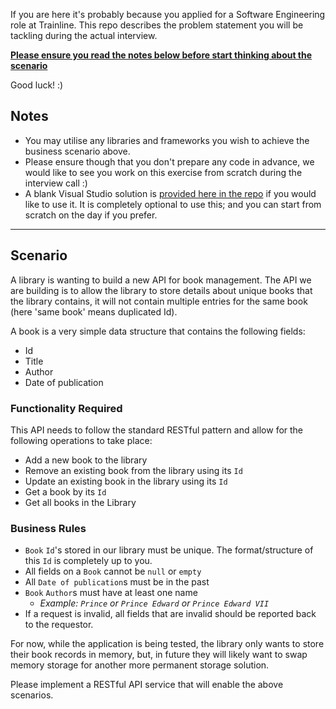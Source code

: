 If you are here it's probably because you applied for a Software Engineering role at Trainline. This repo describes the problem statement you will be tackling during the actual interview. 

<u>**Please ensure you read the notes below before start thinking about the scenario**</u>

Good luck! :)

## Notes

- You may utilise any libraries and frameworks you wish to achieve the business scenario above. 
- Please ensure though that you don't prepare any code in advance, we would like to see you work on this exercise from scratch during the interview call :)
- A blank Visual Studio solution is [provided here in the repo](https://github.com/trainlinerecruitment/library/tree/main/solution) if you would like to use it. It is completely optional to use this; and you can start from scratch on the day if you prefer.

---

## Scenario

A library is wanting to build a new API for book management. The API we are building is to allow the library to store details about unique books that the library contains, it will not contain multiple entries for the same book (here 'same book' means duplicated Id).

A book is a very simple data structure that contains the following fields:
- Id
- Title
- Author
- Date of publication

### Functionality Required

This API needs to follow the standard RESTful pattern and allow for the following operations to take place:

- Add a new book to the library
- Remove an existing book from the library using its `Id`
- Update an existing book in the library using its `Id`
- Get a book by its `Id`
- Get all books in the Library

### Business Rules
- `Book` `Id`'s stored in our library must be unique. The format/structure of this `Id` is completely up to you.
- All fields on a `Book` cannot be `null` or `empty`
- All `Date of publication`s must be in the past
- `Book` `Author`s must have at least one name 
   - _Example: `Prince` or `Prince Edward` or `Prince Edward VII`_
- If a request is invalid, all fields that are invalid should be reported back to the requestor.

For now, while the application is being tested, the library only wants to store their book records in memory, but, in future they will likely want to swap memory storage for another more permanent storage solution.

Please implement a RESTful API service that will enable the above scenarios.
